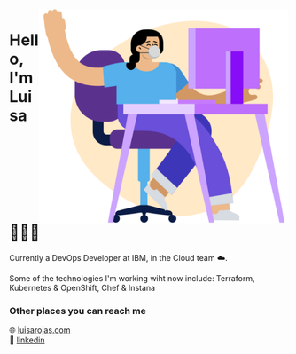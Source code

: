 <img align=right src="https://github.com/luisarojas/luisarojas/blob/master/desk.png" width=450>

# Hello, I'm Luisa 👩🏻‍💻

Currently a DevOps Developer at IBM, in the Cloud team ☁️.

Some of the technologies I'm working wiht now include: Terraform, Kubernetes & OpenShift, Chef & Instana

<!--Some technologies I enjoy working with include Python, JavaScript and Java. Others I have worked with in the past are Docker, MongoDB (NoSQL), Neo4J (graph), and PostreSQL (relational). -->

<!-- I have had exposure to ReactJS, AWS and GraphQL and am currently taking courses to learn them even better. -->

<!-- Ideally, I would love to work as a back-end developer; however, I am definitely open to chatting about other types of opportunities. -->

### Other places you can reach me

🌐 [luisarojas.com](https://www.luisarojas.com/)<br>
💼 [linkedin](/in/luisacodes)<br>

<!--
**luisarojas/luisarojas** is a ✨ _special_ ✨ repository because its `README.md` (this file) appears on your GitHub profile.

Here are some ideas to get you started:

- 🔭 I’m currently working on ...
- 🌱 I’m currently learning ...
- 👯 I’m looking to collaborate on ...
- 🤔 I’m looking for help with ...
- 💬 Ask me about ...
- 📫 How to reach me: ...
- 😄 Pronouns: ...
- ⚡ Fun fact: ...
-->
